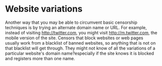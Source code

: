 [Title]: # (Website variations)
[Difficulty]: # (Beginner)
[Order]: # (6)

# Website variations

Another way that you may be able to circumvent basic censorship techniques is by trying an alternate domain name or URL. For example, instead of visiting http://twitter.com, you might visit http://m.twitter.com, the mobile version of the site. Censors that block websites or web pages usually work from a blacklist of banned websites, so anything that is not on that blacklist will get through. They might not know of all the variations of a particular website's domain name?especially if the site knows it is blocked and registers more than one name.